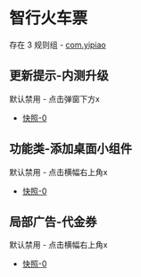 # 智行火车票

存在 3 规则组 - [com.yipiao](/src/apps/com.yipiao.ts)

## 更新提示-内测升级

默认禁用 - 点击弹窗下方x

- [快照-0](https://i.gkd.li/import/13947144)

## 功能类-添加桌面小组件

默认禁用 - 点击横幅右上角x

- [快照-0](https://i.gkd.li/import/13947145)

## 局部广告-代金券

默认禁用 - 点击横幅右上角x

- [快照-0](https://i.gkd.li/import/13947145)
